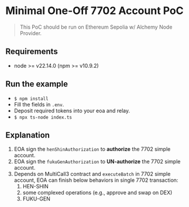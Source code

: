 # Minimal One-Off 7702 Account PoC

> This PoC should be run on Ethereum Sepolia w/ Alchemy Node Provider.

## Requirements

- node >= v22.14.0 (npm >= v10.9.2)

## Run the example

- `$ npm install`
- Fill the fields in `.env`.
- Deposit required tokens into your eoa and relay.
- `$ npx ts-node index.ts`

## Explanation

1. EOA sign the `henShinAuthorization` to **authorize** the 7702 simple account.
1. EOA sign the `fukuGenAuthorization` to **UN-authorize** the 7702 simple account.
1. Depends on MultiCall3 contract and `executeBatch` in 7702 simple account, EOA can finish below behaviors in single 7702 transaction:
    1. HEN-SHIN
    1. some complexed operations (e.g., approve and swap on DEX)
    1. FUKU-GEN